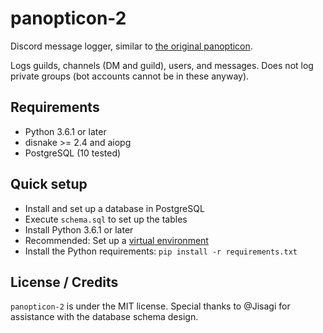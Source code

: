 # panopticon-2
Discord message logger, similar to [the original panopticon](https://github.com/ihaveamac/panopticon).

Logs guilds, channels (DM and guild), users, and messages. Does not log private groups (bot accounts cannot be in these anyway).

## Requirements
* Python 3.6.1 or later
* disnake >= 2.4 and aiopg
* PostgreSQL (10 tested)

## Quick setup
* Install and set up a database in PostgreSQL
* Execute `schema.sql` to set up the tables
* Install Python 3.6.1 or later
* Recommended: Set up a [virtual environment](https://docs.python.org/3/tutorial/venv.html)
* Install the Python requirements: `pip install -r requirements.txt`

## License / Credits
`panopticon-2` is under the MIT license. Special thanks to @Jisagi for assistance with the database schema design.
